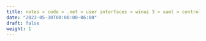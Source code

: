 ```yaml
---
title: notes > code > .net > user interfaces > winui 3 > xaml > control
date: "2023-05-30T00:00:00-06:00"
draft: false
weight: 1
---
```


